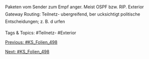 Paketen vom Sender zum Empf anger.
Meist OSPF bzw. RIP.
Exterior Gateway Routing:
Teilnetz- ubergreifend, ber ucksichtigt
politische Entscheidungen; z. B. d urfen

   Tags & Topics:
   #Teilnetz-
   #Exterior

[Previous: #KS_Folien_498](KS_Folien_498.md)

[Next: #KS_Folien_498](KS_Folien_498.md)